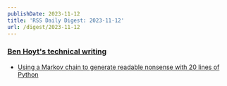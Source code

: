 ```yaml
---
publishDate: 2023-11-12
title: 'RSS Daily Digest: 2023-11-12'
url: /digest/2023-11-12
---
```


### [Ben Hoyt's technical writing](https://benhoyt.com/writings/)

  * [Using a Markov chain to generate readable nonsense with 20 lines of Python](https://benhoyt.com/writings/markov-chain/)
  
